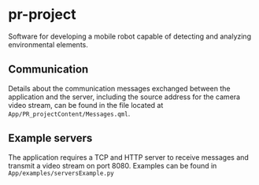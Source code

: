 # pr-project
Software for developing a mobile robot capable of detecting and analyzing environmental elements.

## Communication
Details about the communication messages exchanged between the application and the server, including the source address for the camera video stream, can be found in the file located at ```App/PR_projectContent/Messages.qml```.

## Example servers
The application requires a TCP and HTTP server to receive messages and transmit a video stream on port 8080. Examples can be found in ```App/examples/serversExample.py``` 
